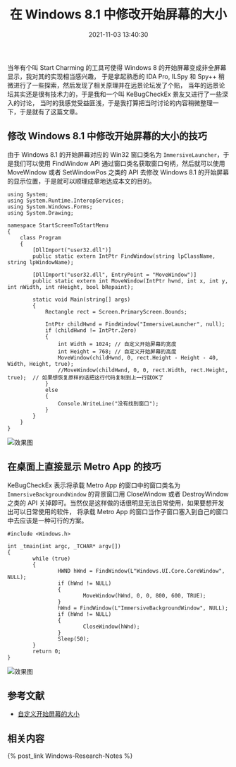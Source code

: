 ﻿---
title: 在 Windows 8.1 中修改开始屏幕的大小
date: 2021-11-03 13:40:30
categories:
- [技术, Windows, Windows 研究笔记, 用户模式]
tags:
- 技术
- Windows
- Windows 研究笔记
- 用户模式
---

当年有个叫 Start Charming 的工具可使得 Windows 8 的开始屏幕变成非全屏幕显示，我对其的实现相当感兴趣，
于是拿起熟悉的 IDA Pro, ILSpy 和 Spy++ 稍微进行了一些探索，然后发现了相关原理并在远景论坛发了个贴，
当年的远景论坛其实还是很有技术力的，于是我和一个叫 KeBugCheckEx 景友又进行了一些深入的讨论，
当时的我感觉受益匪浅，于是我打算把当时讨论的内容稍微整理一下，于是就有了这篇文章。

## 修改 Windows 8.1 中修改开始屏幕的大小的技巧

由于 Windows 8.1 的开始屏幕对应的 Win32 窗口类名为 `ImmersiveLauncher`，于是我们可以使用 FindWindow API
通过窗口类名获取窗口句柄，然后就可以使用 MoveWindow 或者 SetWindowPos 之类的 API 去修改 Windows 8.1
的开始屏幕的显示位置，于是就可以顺理成章地达成本文的目的。

```
using System;
using System.Runtime.InteropServices;
using System.Windows.Forms;
using System.Drawing;

namespace StartScreenToStartMenu
{
    class Program
    {
        [DllImport("user32.dll")]
        public static extern IntPtr FindWindow(string lpClassName, string lpWindowName);

        [DllImport("user32.dll", EntryPoint = "MoveWindow")]
        public static extern int MoveWindow(IntPtr hwnd, int x, int y, int nWidth, int nHeight, bool bRepaint);

        static void Main(string[] args)
        {
            Rectangle rect = Screen.PrimaryScreen.Bounds;

            IntPtr childHwnd = FindWindow("ImmersiveLauncher", null);  
            if (childHwnd != IntPtr.Zero)
            {
                int Width = 1024; // 自定义开始屏幕的宽度
                int Height = 768; // 自定义开始屏幕的高度
                MoveWindow(childHwnd, 0, rect.Height - Height - 40, Width, Height, true);
                //MoveWindow(childHwnd, 0, 0, rect.Width, rect.Height, true);  // 如果想恢复原样的话把这行代码复制到上一行就OK了
            }
            else
            {
                Console.WriteLine("没有找到窗口");
            }
        }
    }
}
```

![效果图](Screenshot1.png)

## 在桌面上直接显示 Metro App 的技巧

KeBugCheckEx 表示将承载 Metro App 的窗口中的窗口类名为 `ImmersiveBackgroundWindow` 的背景窗口用 CloseWindow 
或者 DestroyWindow 之类的 API 关掉即可。当然仅是这样做的话很明显无法日常使用，如果要想开发出可以日常使用的软件，
将承载 Metro App 的窗口当作子窗口塞入到自己的窗口中去应该是一种可行的方案。

```
#include <Windows.h>

int _tmain(int argc, _TCHAR* argv[])
{
        while (true)
        {
                HWND hWnd = FindWindow(L"Windows.UI.Core.CoreWindow", NULL);
                if (hWnd != NULL)
                {
                        MoveWindow(hWnd, 0, 0, 800, 600, TRUE);
                }
                hWnd = FindWindow(L"ImmersiveBackgroundWindow", NULL);
                if (hWnd != NULL)
                {
                        CloseWindow(hWnd);
                }
                Sleep(50);
        }
        return 0;
}
```

![效果图](Screenshot2.jpg)

## 参考文献

- [自定义开始屏幕的大小](http://bbs.pcbeta.com/viewthread-1524688-1-1.html)

## 相关内容

{% post_link Windows-Research-Notes %}
